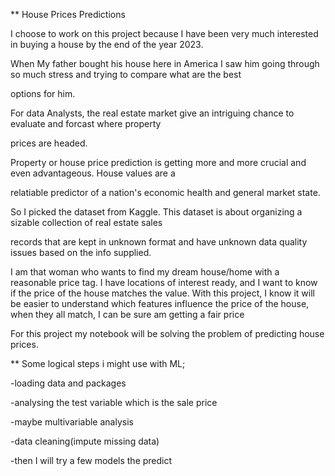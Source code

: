 
** House Prices Predictions 

I choose to work on this project because I have been very much interested in buying a house by the end of the year 2023.


When My father bought his house here in America I saw him going through so much stress and trying to compare what are the best 

options for him. 

For data Analysts, the real estate market give an intriguing chance to evaluate and forcast where property 

prices are headed. 

Property or house price prediction is getting more and more crucial and even advantageous. House values are a

relatiable predictor of a nation's economic health and general market state.


So I picked the dataset from Kaggle. This dataset is about organizing a sizable collection of real estate sales

records that are kept in unknown format and have unknown data quality issues based on the info supplied.

I am that woman who wants to find my dream house/home with a reasonable price tag. I have locations of interest ready, and I want to know if the price of the house matches the value. With this project, I know it will be easier to understand which features influence the price of the house, when they all match, I can be sure am getting a fair price


For this project my notebook will be solving the problem of predicting house prices. 

** Some logical steps i might use with ML;

-loading data and packages

-analysing the test variable which is the sale price

-maybe multivariable analysis

-data cleaning(impute missing data)

-then I will try a few models the predict
